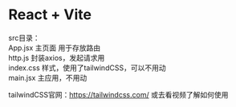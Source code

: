 # React + Vite

src目录：  
    App.jsx 主页面 用于存放路由  
    http.js 封装axios，发起请求用   
    index.css 样式，使用了tailwindCSS，可以不用动   
    main.jsx 主应用，不用动

tailwindCSS官网：https://tailwindcss.com/ 或去看视频了解如何使用